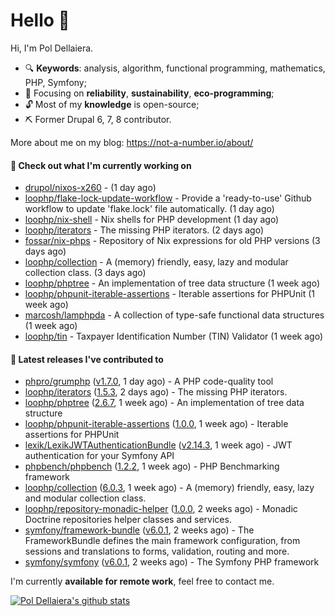 # Hello 👋

Hi, I'm Pol Dellaiera.

- 🔍 **Keywords**: analysis, algorithm, functional programming, mathematics, PHP, Symfony;
- 🎯 Focusing on **reliability**, **sustainability**, **eco-programming**;
- 🔓 Most of my **knowledge** is open-source;
- ⛏️ Former Drupal 6, 7, 8 contributor.

More about me on my blog: https://not-a-number.io/about/

#### 👷 Check out what I'm currently working on

- [drupol/nixos-x260](https://github.com/drupol/nixos-x260) -  (1 day ago)
- [loophp/flake-lock-update-workflow](https://github.com/loophp/flake-lock-update-workflow) - Provide a &#39;ready-to-use&#39; Github workflow to update &#39;flake.lock&#39; file automatically. (1 day ago)
- [loophp/nix-shell](https://github.com/loophp/nix-shell) - Nix shells for PHP development (1 day ago)
- [loophp/iterators](https://github.com/loophp/iterators) - The missing PHP iterators. (2 days ago)
- [fossar/nix-phps](https://github.com/fossar/nix-phps) - Repository of Nix expressions for old PHP versions (3 days ago)
- [loophp/collection](https://github.com/loophp/collection) - A (memory) friendly, easy, lazy and modular collection class. (3 days ago)
- [loophp/phptree](https://github.com/loophp/phptree) - An implementation of tree data structure (1 week ago)
- [loophp/phpunit-iterable-assertions](https://github.com/loophp/phpunit-iterable-assertions) - Iterable assertions for PHPUnit (1 week ago)
- [marcosh/lamphpda](https://github.com/marcosh/lamphpda) - A collection of type-safe functional data structures (1 week ago)
- [loophp/tin](https://github.com/loophp/tin) - Taxpayer Identification Number (TIN) Validator (1 week ago)

#### 🔭 Latest releases I've contributed to

- [phpro/grumphp](https://github.com/phpro/grumphp) ([v1.7.0](https://github.com/phpro/grumphp/releases/tag/v1.7.0), 1 day ago) - A PHP code-quality tool
- [loophp/iterators](https://github.com/loophp/iterators) ([1.5.3](https://github.com/loophp/iterators/releases/tag/1.5.3), 2 days ago) - The missing PHP iterators.
- [loophp/phptree](https://github.com/loophp/phptree) ([2.6.7](https://github.com/loophp/phptree/releases/tag/2.6.7), 1 week ago) - An implementation of tree data structure
- [loophp/phpunit-iterable-assertions](https://github.com/loophp/phpunit-iterable-assertions) ([1.0.0](https://github.com/loophp/phpunit-iterable-assertions/releases/tag/1.0.0), 1 week ago) - Iterable assertions for PHPUnit
- [lexik/LexikJWTAuthenticationBundle](https://github.com/lexik/LexikJWTAuthenticationBundle) ([v2.14.3](https://github.com/lexik/LexikJWTAuthenticationBundle/releases/tag/v2.14.3), 1 week ago) - JWT authentication for your Symfony API
- [phpbench/phpbench](https://github.com/phpbench/phpbench) ([1.2.2](https://github.com/phpbench/phpbench/releases/tag/1.2.2), 1 week ago) - PHP Benchmarking framework
- [loophp/collection](https://github.com/loophp/collection) ([6.0.3](https://github.com/loophp/collection/releases/tag/6.0.3), 1 week ago) - A (memory) friendly, easy, lazy and modular collection class.
- [loophp/repository-monadic-helper](https://github.com/loophp/repository-monadic-helper) ([1.0.0](https://github.com/loophp/repository-monadic-helper/releases/tag/1.0.0), 2 weeks ago) - Monadic Doctrine repositories helper classes and services.
- [symfony/framework-bundle](https://github.com/symfony/framework-bundle) ([v6.0.1](https://github.com/symfony/framework-bundle/releases/tag/v6.0.1), 2 weeks ago) - The FrameworkBundle defines the main framework configuration, from sessions and translations to forms, validation, routing and more.
- [symfony/symfony](https://github.com/symfony/symfony) ([v6.0.1](https://github.com/symfony/symfony/releases/tag/v6.0.1), 2 weeks ago) - The Symfony PHP framework

I'm currently **available for remote work**, feel free to contact me.

[![Pol Dellaiera's github stats](https://github-readme-stats.vercel.app/api?username=drupol&count_private=true&show_icons=true)](https://github.com/drupol)

